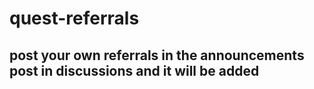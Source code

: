 # quest-referrals
## post your own referrals in the announcements post in discussions and it will be added
